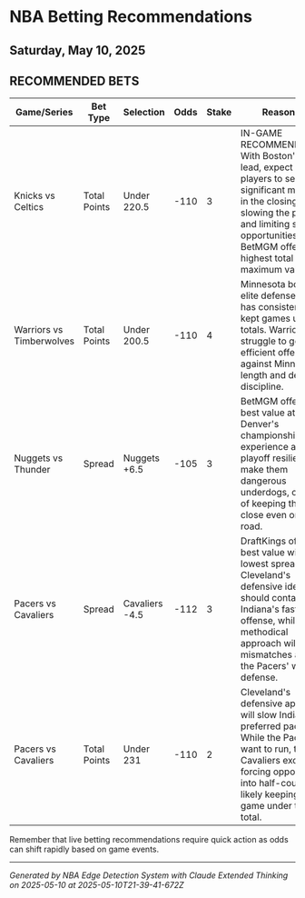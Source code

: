 # NBA Betting Recommendations
## Saturday, May 10, 2025

## RECOMMENDED BETS
| Game/Series | Bet Type | Selection | Odds | Stake | Reasoning |
|-------------|----------|-----------|------|-------|-----------|
| Knicks vs Celtics | Total Points | Under 220.5 | -110 | 3 | IN-GAME RECOMMENDATION: With Boston's large lead, expect bench players to see significant minutes in the closing period, slowing the pace and limiting scoring opportunities. BetMGM offers the highest total for maximum value. |
| Warriors vs Timberwolves | Total Points | Under 200.5 | -110 | 4 | Minnesota boasts an elite defense that has consistently kept games under totals. Warriors will struggle to generate efficient offense against Minnesota's length and defensive discipline. |
| Nuggets vs Thunder | Spread | Nuggets +6.5 | -105 | 3 | BetMGM offers the best value at +6.5. Denver's championship experience and playoff resilience make them dangerous underdogs, capable of keeping this game close even on the road. |
| Pacers vs Cavaliers | Spread | Cavaliers -4.5 | -112 | 3 | DraftKings offers the best value with the lowest spread. Cleveland's defensive identity should contain Indiana's fast-paced offense, while their methodical approach will exploit mismatches against the Pacers' weaker defense. |
| Pacers vs Cavaliers | Total Points | Under 231 | -110 | 2 | Cleveland's defensive approach will slow Indiana's preferred pace. While the Pacers want to run, the Cavaliers excel at forcing opponents into half-court sets, likely keeping this game under the total. |

Remember that live betting recommendations require quick action as odds can shift rapidly based on game events.

---
*Generated by NBA Edge Detection System with Claude Extended Thinking on 2025-05-10 at 2025-05-10T21-39-41-672Z*
